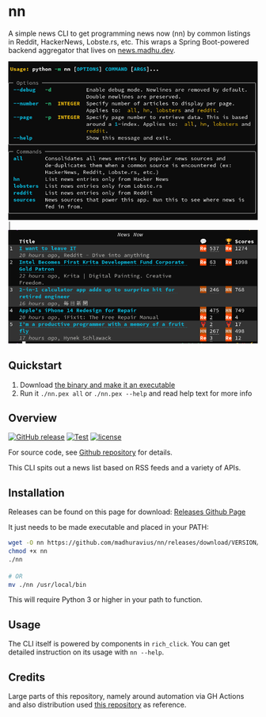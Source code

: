 # nn 

A simple news CLI to get programming news now (nn) by common listings in Reddit, HackerNews, 
Lobste.rs, etc. This wraps a Spring Boot-powered backend aggregator that lives 
on [news.madhu.dev](https://news.madhu.dev/api/v1/articles).

![help](https://github.com/madhuravius/nn/blob/main/docs/screen2.png?raw=true) | ![listing](https://github.com/madhuravius/nn/blob/main/docs/screen1.png?raw=true)

## Quickstart

1. Download [the binary and make it an executable](https://github.com/madhuravius/nn#Installation)
2. Run it `./nn.pex all` or `./nn.pex --help` and read help text for more info

## Overview

[![GitHub release](https://img.shields.io/github/release/madhuravius/nn)](https://github.com/madhuravius/nn/)
[![Test](https://github.com/madhuravius/nn/actions/workflows/test.yaml/badge.svg)](https://github.com/madhuravius/nn/actions/workflows/test.yaml)
[![license](https://img.shields.io/github/license/madhuravius/nn.svg)](https://github.com/madhuravius/nn/blob/main/LICENSE)

For source code, see [Github repository](https://github.com/madhuravius/nn) for details.

This CLI spits out a news list based on RSS feeds and a variety of APIs.

## Installation

Releases can be found on this page for download: [Releases Github Page](https://github.com/madhuravius/nn/releases/)

It just needs to be made executable and placed in your PATH:

```bash
wget -O nn https://github.com/madhuravius/nn/releases/download/VERSION/nn.pex
chmod +x nn
./nn

# OR 
mv ./nn /usr/local/bin
```

This will require Python 3 or higher in your path to function. 

## Usage

The CLI itself is powered by components in `rich_click`. You can get detailed instruction 
on its usage with `nn --help`.

## Credits

Large parts of this repository, namely around automation via GH Actions and
also distribution used [this repository](https://github.com/aptible/aptstract)
as reference.